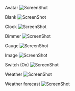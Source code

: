 Avatar
![ScreenShot](https://github.com/johnjore/Kala/blob/master/Screenshots/Avatar%2C%201x1%2C%202x2%2C%203x2.png)

Blank
![ScreenShot](https://github.com/johnjore/Kala/blob/master/Screenshots/Blank%2C%201x1.png)

Clock
![ScreenShot](https://github.com/johnjore/Kala/blob/master/Screenshots/Clock%2C%202x1.png)

Dimmer
![ScreenShot](https://github.com/johnjore/Kala/blob/master/Screenshots/Dimmer%2C%201x1.png)

Gauge
![ScreenShot](https://github.com/johnjore/Kala/blob/master/Screenshots/Gauge%2C%201x1.png)

Image
![ScreenShot](https://github.com/johnjore/Kala/blob/master/Screenshots/Image%2C%201x1.png)

Switch (On)
![ScreenShot](https://github.com/johnjore/Kala/blob/master/Screenshots/Switch-On%2C%201x1.png)

Weather
![ScreenShot](https://github.com/johnjore/Kala/blob/master/Screenshots/Weather%2C%202x1.png)

Weather forecast
![ScreenShot](https://github.com/johnjore/Kala/blob/master/Screenshots/Weather%20forecast%2C3x1.png)
